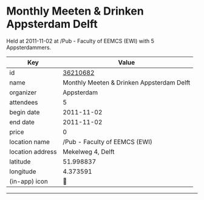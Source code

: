 # Monthly Meeten & Drinken Appsterdam Delft
Held at 2011-11-02 at /Pub - Faculty of EEMCS (EWI) with 5 Appsterdammers.
        
|Key|Value
|---|---|
|id|[36210682](https://www.meetup.com/appsterdam/events/36210682/)|
|name|Monthly Meeten & Drinken Appsterdam Delft|
|organizer|Appsterdam|
|attendees|5|
|begin date|2011-11-02|
|end date|2011-11-02|
|price|0|
|location name|/Pub - Faculty of EEMCS (EWI)|
|location address|Mekelweg 4, Delft|
|latitude|51.998837|
|longitude|4.373591|
|(in-app) icon|🍺|

---


